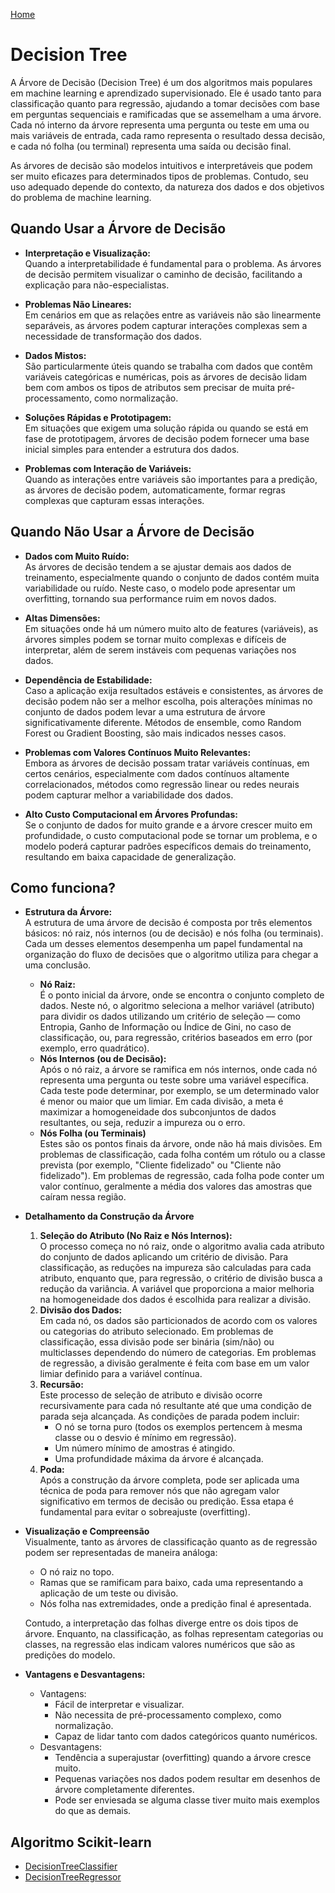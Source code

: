 [Home](https://raw.githubusercontent.com/fabianoamaralbr/algorithm_analysis/refs/heads/main/README.md)

# Decision Tree

A Árvore de Decisão (Decision Tree) é um dos algoritmos mais populares em machine learning e aprendizado supervisionado. Ele é usado tanto para classificação quanto para regressão, ajudando a tomar decisões com base em perguntas sequenciais e ramificadas que se assemelham a uma árvore. Cada nó interno da árvore representa uma pergunta ou teste em uma ou mais variáveis de entrada, cada ramo representa o resultado dessa decisão, e cada nó folha (ou terminal) representa uma saída ou decisão final.

As árvores de decisão são modelos intuitivos e interpretáveis que podem ser muito eficazes para determinados tipos de problemas. Contudo, seu uso adequado depende do contexto, da natureza dos dados e dos objetivos do problema de machine learning.


## Quando Usar a Árvore de Decisão

- **Interpretação e Visualização:**<br>
    Quando a interpretabilidade é fundamental para o problema. As árvores de decisão permitem visualizar o caminho de decisão, facilitando a explicação para não-especialistas.

- **Problemas Não Lineares:**<br>
    Em cenários em que as relações entre as variáveis não são linearmente separáveis, as árvores podem capturar interações complexas sem a necessidade de transformação dos dados.

- **Dados Mistos:**<br>
    São particularmente úteis quando se trabalha com dados que contêm variáveis categóricas e numéricas, pois as árvores de decisão lidam bem com ambos os tipos de atributos sem precisar de muita pré-processamento, como normalização.

- **Soluções Rápidas e Prototipagem:**<br>
    Em situações que exigem uma solução rápida ou quando se está em fase de prototipagem, árvores de decisão podem fornecer uma base inicial simples para entender a estrutura dos dados.

- **Problemas com Interação de Variáveis:**<br>
    Quando as interações entre variáveis são importantes para a predição, as árvores de decisão podem, automaticamente, formar regras complexas que capturam essas interações.


## Quando Não Usar a Árvore de Decisão

- **Dados com Muito Ruído:**<br>
    As árvores de decisão tendem a se ajustar demais aos dados de treinamento, especialmente quando o conjunto de dados contém muita variabilidade ou ruído. Neste caso, o modelo pode apresentar um overfitting, tornando sua performance ruim em novos dados.

- **Altas Dimensões:**<br>
    Em situações onde há um número muito alto de features (variáveis), as árvores simples podem se tornar muito complexas e difíceis de interpretar, além de serem instáveis com pequenas variações nos dados.

- **Dependência de Estabilidade:**<br>
    Caso a aplicação exija resultados estáveis e consistentes, as árvores de decisão podem não ser a melhor escolha, pois alterações mínimas no conjunto de dados podem levar a uma estrutura de árvore significativamente diferente. Métodos de ensemble, como Random Forest ou Gradient Boosting, são mais indicados nesses casos.

- **Problemas com Valores Contínuos Muito Relevantes:**<br>
    Embora as árvores de decisão possam tratar variáveis contínuas, em certos cenários, especialmente com dados contínuos altamente correlacionados, métodos como regressão linear ou redes neurais podem capturar melhor a variabilidade dos dados.

- **Alto Custo Computacional em Árvores Profundas:**<br>
    Se o conjunto de dados for muito grande e a árvore crescer muito em profundidade, o custo computacional pode se tornar um problema, e o modelo poderá capturar padrões específicos demais do treinamento, resultando em baixa capacidade de generalização.


## Como funciona?

- **Estrutura da Árvore:**<br>
    A estrutura de uma árvore de decisão é composta por três elementos básicos: nó raiz, nós internos (ou de decisão) e nós folha (ou terminais). Cada um desses elementos desempenha um papel fundamental na organização do fluxo de decisões que o algoritmo utiliza para chegar a uma conclusão.
    - **Nó Raiz:**<br>
        É o ponto inicial da árvore, onde se encontra o conjunto completo de dados. Neste nó, o algoritmo seleciona a melhor variável (atributo) para dividir os dados utilizando um critério de seleção — como Entropia, Ganho de Informação ou Índice de Gini, no caso de classificação, ou, para regressão, critérios baseados em erro (por exemplo, erro quadrático).
    - **Nós Internos (ou de Decisão):**<br>
        Após o nó raiz, a árvore se ramifica em nós internos, onde cada nó representa uma pergunta ou teste sobre uma variável específica. Cada teste pode determinar, por exemplo, se um determinado valor é menor ou maior que um limiar. Em cada divisão, a meta é maximizar a homogeneidade dos subconjuntos de dados resultantes, ou seja, reduzir a impureza ou o erro.
    - **Nós Folha (ou Terminais)**<br>
        Estes são os pontos finais da árvore, onde não há mais divisões. Em problemas de classificação, cada folha contém um rótulo ou a classe prevista (por exemplo, "Cliente fidelizado" ou "Cliente não fidelizado"). Em problemas de regressão, cada folha pode conter um valor contínuo, geralmente a média dos valores das amostras que caíram nessa região.


- **Detalhamento da Construção da Árvore**
    1. **Seleção do Atributo (No Raiz e Nós Internos):**<br>
        O processo começa no nó raiz, onde o algoritmo avalia cada atributo do conjunto de dados aplicando um critério de divisão. Para classificação, as reduções na impureza são calculadas para cada atributo, enquanto que, para regressão, o critério de divisão busca a redução da variância. A variável que proporciona a maior melhoria na homogeneidade dos dados é escolhida para realizar a divisão.
    2. **Divisão dos Dados:**<br>
        Em cada nó, os dados são particionados de acordo com os valores ou categorias do atributo selecionado. Em problemas de classificação, essa divisão pode ser binária (sim/não) ou multiclasses dependendo do número de categorias. Em problemas de regressão, a divisão geralmente é feita com base em um valor limiar definido para a variável contínua.
    3. **Recursão:**<br>
        Este processo de seleção de atributo e divisão ocorre recursivamente para cada nó resultante até que uma condição de parada seja alcançada. As condições de parada podem incluir:
        * O nó se torna puro (todos os exemplos pertencem à mesma classe ou o desvio é mínimo em regressão).
        * Um número mínimo de amostras é atingido.
        * Uma profundidade máxima da árvore é alcançada.
    4. **Poda:**<br>
        Após a construção da árvore completa, pode ser aplicada uma técnica de poda para remover nós que não agregam valor significativo em termos de decisão ou predição. Essa etapa é fundamental para evitar o sobreajuste (overfitting).


- **Visualização e Compreensão**<br>
    Visualmente, tanto as árvores de classificação quanto as de regressão podem ser representadas de maneira análoga:
    - O nó raiz no topo.
    - Ramas que se ramificam para baixo, cada uma representando a aplicação de um teste ou divisão.
    - Nós folha nas extremidades, onde a predição final é apresentada.

    Contudo, a interpretação das folhas diverge entre os dois tipos de árvore. Enquanto, na classificação, as folhas representam categorias ou classes, na regressão elas indicam valores numéricos que são as predições do modelo.


- **Vantagens e Desvantagens:**
    - Vantagens:
        - Fácil de interpretar e visualizar.
        - Não necessita de pré-processamento complexo, como normalização.
        - Capaz de lidar tanto com dados categóricos quanto numéricos.
    - Desvantagens:
        - Tendência a superajustar (overfitting) quando a árvore cresce muito.
        - Pequenas variações nos dados podem resultar em desenhos de árvore completamente diferentes.
        - Pode ser enviesada se alguma classe tiver muito mais exemplos do que as demais.
    

## Algoritmo Scikit-learn

- [DecisionTreeClassifier](DecisionTreeClassifier.md)
- [DecisionTreeRegressor](DecisionTreeRegressor.md)